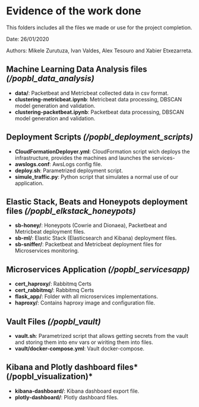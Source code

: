 # Evidence of the work done

This folders includes all the files we made or use for the project completion.

Date: 26/01/2020

Authors: Mikele Zurutuza, Ivan Valdes, Alex Tesouro and Xabier Etxezarreta.

## Machine Learning Data Analysis files *(/popbl_data_analysis)*

- **data/**: Packetbeat and Metricbeat collected data in csv format.
- **clustering-metricbeat.ipynb**: Metricbeat data processing, DBSCAN model generation and validation.
- **clustering-packetbeat.ipynb**: Packetbeat data processing, DBSCAN model generation and validation.


## Deployment Scripts *(/popbl_deployment_scripts)*

- **CloudFormationDeployer.yml**: CloudFormation script wich deploys the infrastructure, provides the machines and launches the services-
- **awslogs.conf**: AwsLogs config file.
- **deploy.sh**: Parametrized deployment script.
- **simule_traffic.py**: Python script that simulates a normal use of our application.


## Elastic Stack, Beats and Honeypots deployment files *(/popbl_elkstack_honeypots)*

- **sb-honey/**: Honeypots (Cowrie and Dionaea), Packetbeat and Metricbeat deployment files.
- **sb-ml/**: Elastic Stack (Elasticsearch and Kibana) deployment files.
- **sb-sniffer/**: Packetbeat and Metricbeat deployment files for Microservices monitoring.


## Microservices Application *(/popbl_servicesapp)*

- **cert_haproxy/**: Rabbitmq Certs
- **cert_rabbitmq/**: Rabbitmq Certs
- **flask_app/**: Folder with all microservices implementations.
- **haproxy/**: Contains haproxy image and configuration file.


## Vault Files *(/popbl_vault)*

- **vault.sh**: Parametrized script that allows getting secrets from the vault and storing them into env vars or wiriting them into files.
- **vault/docker-compose.yml**: Vault docker-compose.


## Kibana and Plotly dashboard files*(/popbl_visualization)*

- **kibana-dashboard/**: Kibana dashboard export file.
- **plotly-dashboard/**: Plotly dashboard files.
